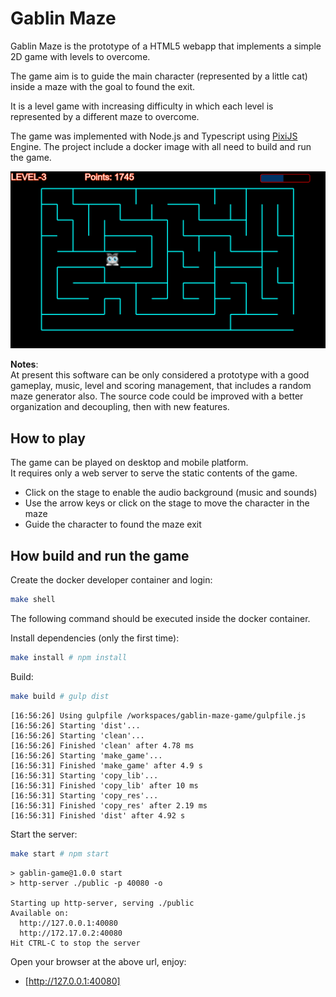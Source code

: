 # Gablin Maze

Gablin Maze is the prototype of a HTML5 webapp that implements a simple 2D game with levels to overcome.  

The game aim is to guide the main character (represented by a little cat) inside a maze with the goal to found the exit.  

It is a level game with increasing difficulty in which each level is represented by a different maze to overcome.

The game was implemented with Node.js and Typescript using [PixiJS](https://pixijs.com/) Engine.
The project include a docker image with all need to build and run the game.

![image info](./doc/gablin-maze-game-screenshot.png)

**Notes**:  
At present this software can be only considered a prototype with a good gameplay, music, level and scoring management, that includes a random maze generator also. The source code could be improved with a better organization and decoupling, then with new features.

## How to play

The game can be played on desktop and mobile platform.  
It requires only a web server to serve the static contents of the game.  

- Click on the stage to enable the audio background (music and sounds)
- Use the arrow keys or click on the stage to move the character in the maze
- Guide the character to found the maze exit

## How build and run the game

Create the docker developer container and login:

```bash
make shell
```

The following command should be executed inside the docker container.

Install dependencies (only the first time):

```bash
make install # npm install
```

Build:

```bash
make build # gulp dist
```

```console
[16:56:26] Using gulpfile /workspaces/gablin-maze-game/gulpfile.js
[16:56:26] Starting 'dist'...
[16:56:26] Starting 'clean'...
[16:56:26] Finished 'clean' after 4.78 ms
[16:56:26] Starting 'make_game'...
[16:56:31] Finished 'make_game' after 4.9 s
[16:56:31] Starting 'copy_lib'...
[16:56:31] Finished 'copy_lib' after 10 ms
[16:56:31] Starting 'copy_res'...
[16:56:31] Finished 'copy_res' after 2.19 ms
[16:56:31] Finished 'dist' after 4.92 s
```

Start the server:

```bash
make start # npm start
```

```console
> gablin-game@1.0.0 start
> http-server ./public -p 40080 -o

Starting up http-server, serving ./public
Available on:
  http://127.0.0.1:40080
  http://172.17.0.2:40080
Hit CTRL-C to stop the server
```

Open your browser at the above url, enjoy:  

- [http://127.0.0.1:40080]
